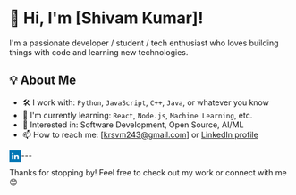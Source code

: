# 👋 Hi, I'm [Shivam Kumar]!

I'm a passionate developer / student / tech enthusiast who loves building things with code and learning new technologies.

## 💡 About Me

- 🛠️ I work with: `Python`, `JavaScript`, `C++`, `Java`, or whatever you know
- 🌱 I'm currently learning: `React`, `Node.js`, `Machine Learning`, etc.
- 💼 Interested in: Software Development, Open Source, AI/ML
- 📫 How to reach me: [krsvm243@gmail.com] or [LinkedIn profile](https://www.linkedin.com/in/shivam-kumar-b43887321/)
<a href="https://www.linkedin.com/in/shivam-kumar-b43887321/">
  <img align="left" alt="Shivam kumar Linkdin" width="21px" src="https://raw.githubusercontent.com/edent/SuperTinyIcons/099dc12b59179d07d534069bc8551718f786d91a/images/svg/linkedin.svg" />
</a>
---

Thanks for stopping by! Feel free to check out my work or connect with me 😊

